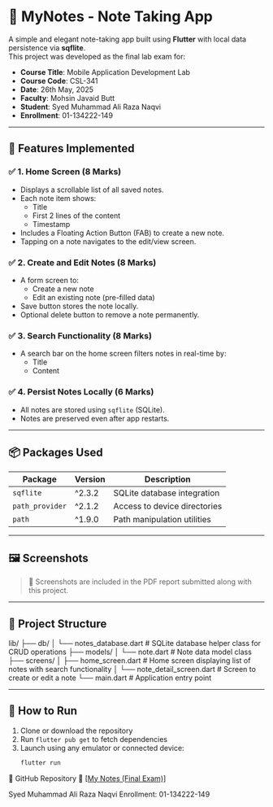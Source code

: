 # 📝 MyNotes - Note Taking App

A simple and elegant note-taking app built using **Flutter** with local data persistence via **sqflite**.  
This project was developed as the final lab exam for:

- **Course Title**: Mobile Application Development Lab  
- **Course Code**: CSL-341  
- **Date**: 26th May, 2025  
- **Faculty**: Mohsin Javaid Butt  
- **Student**: Syed Muhammad Ali Raza Naqvi  
- **Enrollment**: 01-134222-149

---

## 🔧 Features Implemented

### ✅ 1. Home Screen (8 Marks)
- Displays a scrollable list of all saved notes.
- Each note item shows:
  - Title
  - First 2 lines of the content
  - Timestamp
- Includes a Floating Action Button (FAB) to create a new note.
- Tapping on a note navigates to the edit/view screen.

### ✅ 2. Create and Edit Notes (8 Marks)
- A form screen to:
  - Create a new note
  - Edit an existing note (pre-filled data)
- Save button stores the note locally.
- Optional delete button to remove a note permanently.

### ✅ 3. Search Functionality (8 Marks)
- A search bar on the home screen filters notes in real-time by:
  - Title
  - Content

### ✅ 4. Persist Notes Locally (6 Marks)
- All notes are stored using `sqflite` (SQLite).
- Notes are preserved even after app restarts.

---

## 📦 Packages Used

| Package         | Version    | Description                   |
|-----------------|------------|-------------------------------|
| `sqflite`       | ^2.3.2     | SQLite database integration   |
| `path_provider` | ^2.1.2     | Access to device directories  |
| `path`          | ^1.9.0     | Path manipulation utilities   |

---

## 🖼 Screenshots

> 📌 Screenshots are included in the PDF report submitted along with this project.

---

## 📂 Project Structure

lib/
├── db/
│ └── notes_database.dart # SQLite database helper class for CRUD operations
├── models/
│ └── note.dart # Note data model class
├── screens/
│ ├── home_screen.dart # Home screen displaying list of notes with search functionality
│ └── note_detail_screen.dart # Screen to create or edit a note
└── main.dart # Application entry point

---

## 🚀 How to Run

1. Clone or download the repository  
2. Run `flutter pub get` to fetch dependencies  
3. Launch using any emulator or connected device:  
   ```bash
   flutter run


📎 GitHub Repository
🔗 [[My Notes (Final Exam)]](https://github.com/alirnaqvi/Mobile-Application-Development-Lab/tree/main/My%20Notes%20(Final%20Exam))

Syed Muhammad Ali Raza Naqvi
Enrollment: 01-134222-149
